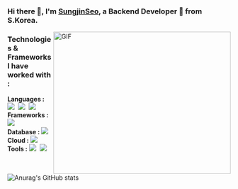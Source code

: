 ### Hi there 👋, I'm [SungjinSeo](https://sungjinseo.github.io/resume/), a Backend Developer 🚀 from S.Korea.

 <img align="right" alt="GIF" src="https://github.com/sungjinseo/image-repository/blob/master/intro/Frustrated_programmer.gif?raw=true" width="400" height="320" />

### Technologies & Frameworks I have worked with : 

<p align="left">
  <strong>Languages : </strong>
  <img src="https://img.shields.io/badge/Java-007396?style=flat-square&logo=Java&logoColor=white"/></a>&nbsp 
  <img src="https://img.shields.io/badge/Js-F7DF1E?style=flat-square&logo=JavaScript&logoColor=white"/></a>&nbsp 
  <img src="https://img.shields.io/badge/Python-3766AB?style=flat-square&logo=Python&logoColor=white"/></a>&nbsp 
  <br>
  <strong>Frameworks : </strong>
  <img src="https://img.shields.io/badge/SpringBoot-6DB33F?style=flat-square&logo=Spring&logoColor=white"/></a>&nbsp
  <br>
  <strong>Database : </strong>
  <img src="https://img.shields.io/badge/Oracle-F80000?style=flat-square&logo=Oracle&logoColor=white"/></a>&nbsp
  <br>
  <strong>Cloud :</strong>
  <img src="https://img.shields.io/badge/OracleCloud-F80000?style=flat-square&logo=Oracle&logoColor=white"/></a>&nbsp
  <br>
  <strong>Tools :</strong>
  <img src="https://img.shields.io/badge/IntelliJ-000000?style=flat-square&logo=IntelliJ IDEA&logoColor=white"/></a>&nbsp
  <img src="https://img.shields.io/badge/Jenkins-D24939?style=flat-square&logo=Jenkins&logoColor=white"/></a>&nbsp
</p>


![Anurag's GitHub stats](https://github-readme-stats.vercel.app/api?username=sungjinseo&&show_icons=true&theme=buefy)


<!--
<p align="center">
  <a href="https://hits.seeyoufarm.com">
  <img src="https://hits.seeyoufarm.com/api/count/incr/badge.svg?url=https%3A%2F%2Fgithub.com%2Fsungjinseo%2Fsungjinseo&count_bg=%23707070&title_bg=%23000000&icon=&icon_color=%23E7E7E7&title=VISIT&edge_flat=false)](https://hits.seeyoufarm.com_bg=%23ED6DA3&title_bg=%2386757E&icon=github.svg&icon_color=%23E1DEDE&title=hits&edge_flat=false"/>
  </a>
</p>

**sungjinseo/sungjinseo** is a ✨ _special_ ✨ repository because its `README.md` (this file) appears on your GitHub profile.

Here are some ideas to get you started:

- 🔭 I’m currently working on ...
- 🌱 I’m currently learning ...
- 👯 I’m looking to collaborate on ...
- 🤔 I’m looking for help with ...
- 💬 Ask me about ...
- 📫 How to reach me: ...
- 😄 Pronouns: ...
- ⚡ Fun fact: ...
-->
